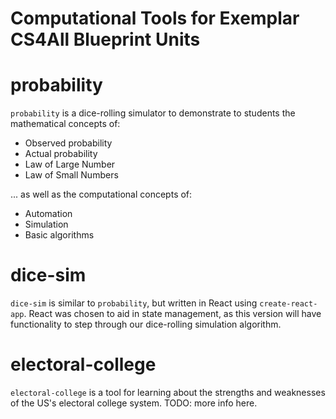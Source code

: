 Computational Tools for Exemplar CS4All Blueprint Units
=======================================================

# probability #

`probability` is a dice-rolling simulator to demonstrate to students the mathematical concepts of:
*   Observed probability
*   Actual probability
*   Law of Large Number
*   Law of Small Numbers

... as well as the computational concepts of:
*   Automation
*   Simulation
*   Basic algorithms

# dice-sim #

`dice-sim` is similar to `probability`, but written in React using `create-react-app`.  React was chosen to aid in state management, as this version will have functionality to step through our dice-rolling simulation algorithm.

# electoral-college #

`electoral-college` is a tool for learning about the strengths and weaknesses of the US's electoral college system.  TODO: more info here.